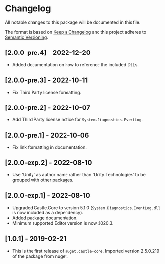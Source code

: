 # Changelog

All notable changes to this package will be documented in this file.

The format is based on [Keep a Changelog](http://keepachangelog.com/en/1.0.0/) and this project adheres to
[Semantic Versioning](http://semver.org/spec/v2.0.0.html).

## [2.0.0-pre.4] - 2022-12-20

- Added documentation on how to reference the included DLLs.

## [2.0.0-pre.3] - 2022-10-11

- Fix Third Party license formatting.

## [2.0.0-pre.2] - 2022-10-07

- Add Third Party license notice for `System.Diagnostics.EventLog`.

## [2.0.0-pre.1] - 2022-10-06

- Fix link formatting in documentation.

## [2.0.0-exp.2] - 2022-08-10

- Use 'Unity' as author name rather than 'Unity Technologies' to be grouped with other packages.

## [2.0.0-exp.1] - 2022-08-10

- Upgraded Castle.Core to version 5.1.0 (`System.Diagnostics.EventLog.dll` is now included as a dependency).
- Added package documentation.
- Minimum supported Editor version is now 2020.3.

## [1.0.1] - 2019-02-21

- This is the first release of `nuget.castle-core`. Imported version 2.5.0.219 of the package from nuget.
